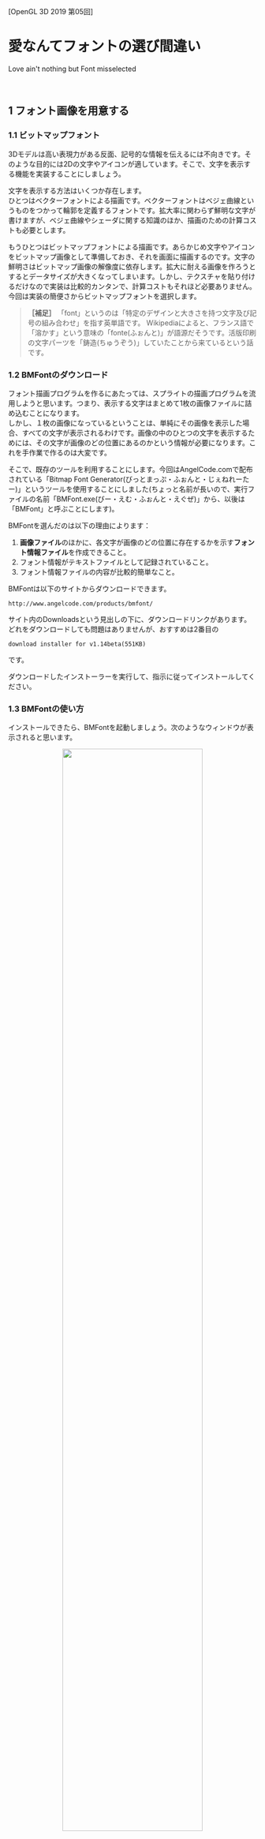 [OpenGL 3D 2019 第05回]

# 愛なんてフォントの選び間違い

Love ain't nothing but Font misselected

<br>

## 1 フォント画像を用意する

### 1.1 ビットマップフォント

3Dモデルは高い表現力がある反面、記号的な情報を伝えるには不向きです。そのような目的には2Dの文字やアイコンが適しています。そこで、文字を表示する機能を実装することにしましょう。

文字を表示する方法はいくつか存在します。<br>
ひとつはベクターフォントによる描画です。ベクターフォントはベジェ曲線というものをつかって輪郭を定義するフォントです。拡大率に関わらず鮮明な文字が書けますが、ベジェ曲線やシェーダに関する知識のほか、描画のための計算コストも必要とします。

もうひとつはビットマップフォントによる描画です。あらかじめ文字やアイコンをビットマップ画像として準備しておき、それを画面に描画するのです。文字の鮮明さはビットマップ画像の解像度に依存します。拡大に耐える画像を作ろうとするとデータサイズが大きくなってしまいます。しかし、テクスチャを貼り付けるだけなので実装は比較的カンタンで、計算コストもそれほど必要ありません。
今回は実装の簡便さからビットマップフォントを選択します。

>**［補足］** 「font」というのは「特定のデザインと大きさを持つ文字及び記号の組み合わせ」を指す英単語です。
>Wikipediaによると、フランス語で「溶かす」という意味の「fonte(ふぉんと)」が語源だそうです。活版印刷の文字パーツを「鋳造(ちゅうぞう)」していたことから来ているという話です。

### 1.2 BMFontのダウンロード

フォント描画プログラムを作るにあたっては、スプライトの描画プログラムを流用しようと思います。つまり、表示する文字はまとめて1枚の画像ファイルに詰め込むことになります。<br>
しかし、１枚の画像になっているということは、単純にその画像を表示した場合、すべての文字が表示されるわけです。画像の中のひとつの文字を表示するためには、その文字が画像のどの位置にあるのかという情報が必要になります。これを手作業で作るのは大変です。

そこで、既存のツールを利用することにします。今回はAngelCode.comで配布されている「Bitmap Font Generator(びっとまっぷ・ふぉんと・じぇねれーたー)」というツールを使用することにしました(ちょっと名前が長いので、実行ファイルの名前「BMFont.exe(びー・えむ・ふぉんと・えぐぜ)」から、以後は「BMFont」と呼ぶことにします)。

BMFontを選んだのは以下の理由によります：

1. **画像ファイル**のほかに、各文字が画像のどの位置に存在するかを示す**フォント情報ファイル**を作成できること。
1. フォント情報がテキストファイルとして記録されていること。
1. フォント情報ファイルの内容が比較的簡単なこと。

BMFontは以下のサイトからダウンロードできます。

`http://www.angelcode.com/products/bmfont/`

サイト内のDownloadsという見出しの下に、ダウンロードリンクがあります。どれをダウンロードしても問題はありませんが、おすすめは2番目の

`download installer for v1.14beta(551KB)`

です。

ダウンロードしたインストーラーを実行して、指示に従ってインストールしてください。

### 1.3 BMFontの使い方

インストールできたら、BMFontを起動しましょう。次のようなウィンドウが表示されると思います。

<div style="text-align: center;width: 100%;">
<img src="images/05_bmfont_first_execution.png" style="width:75%; margin-left:auto; margin-right:auto"/>
</div>

最初は「Arial(えりある)」というフォントが選択されているのですが、このフォントは英語用なので日本語の文字が使えません。そこで、日本語を含むフォントを選び直します。
以下のように、メニューバーから「Options→Font Settings」を選択してください。

<div style="text-align: center;width: 100%;">
<img src="images/05_bmfont_options.png" style="width:40%; margin-left:auto; margin-right:auto"/>
</div>

すると、フォント設定ウィンドウが開きます。ウィンドウ上部の「Font:」というラベルのついたボックスをクリックすると、フォントが選べます。「ＭＳゴシック」や「遊明朝」など、日本語を含むフォントを選択して「OK」ボタンを押してください。

なお、どのフォントが日本語に対応しているかは、Windowsの「フォント設定」から調べることができます。フォント設定は、スタートメニューの検索ボックスに「フォント設定」と入力すれば見つけられるでしょう。

<div style="text-align: center;width: 100%;">
<img src="images/05_bmfont_font_settings.png" style="width:33%; margin-left:auto; margin-right:auto"/>
</div>

>**［重要］** Windowsに同梱されているフォントをビットマップフォントに変換して利用する場合、就職作品としてゲーム会社に提出することは許可されていますが、商業利用は禁止されていることに注意してください。<br>
>ただし、商業利用であっても、ロゴ作成程度のことは許可されています。フォント全体を変換して利用することはできないということです。
>作品をウェブサイトや即売会などで販売することを考えている場合は、商業利用が許可されているフリーフォントを使うか、有料フォントを購入する必要があります。

続いて、出力設定を行います。メニューバーから「Options→Export Options」を選択してください。
すると、次のような出力設定ウィンドウが開きます。

<div style="text-align: center;width: 100%;">
<img src="images/05_bmfont_export_options.png" style="width:33%; margin-left:auto; margin-right:auto"/>
</div>

ウィンドウが開いたら、赤枠で囲ってある部分を変更します。まずは幅(Width)と高さ(Height)をどちらも「2048」にします。そして、ビット数(Bit depth)は「32」を選択してください。
次にビットの内訳を設定します。プリセット一覧(Presets)から「White text with alpha(透明度ありの白文字)」を選択してください。
その次は出力ファイル形式を選択します。フォント情報ファイル(Font descriptor)の種類は「Text」にしてください。テクスチャ形式(Textures)は「tga - Targe」、圧縮形式(Compression)は「None」を選択してください。
これらを設定し終えたら「OK」ボタンを押して設定を反映します。

次に、実際に出力する文字を選択します。BMFontのウィンドウ内の文字をクリックまたはドラッグすると、文字を選択したり解除したりできます。また、右側のリストのチェックボックスをクリックすることで、２５６文字単位で選択することも可能です。<br>
しかし、これらの方法ですべてのフォントを選択するのは面倒です。また、中国語や韓国語、アラビア語など、日本語を表示するだけなら不要な文字が含まれていると、テクスチャに無駄なデータが入ってしまうことになります。<br>
実はBMFontには「指定されたテキストファイルに出現する文字だけを選択する」という機能があります。この機能を使えば、必要な文字だけを選ぶことが可能です。

Shareフォルダの筆者の名前のフォルダに「char_set_cp932(utf8bom).txt」というファイルを用意しましたので、これをみなさんのPCの適当なフォルダにコピーしてください。
このファイルは「CP932」という文字集合に含まれる文字だけを抽出して、「BOMつきUTF-8」という形式で保存したものです。BMFontはこの形式しか正しく認識できませんので、もしこの文字ファイルを編集する場合は保存形式に注意してください。

コピーしたら、メニューバーから「Edit→Select chars from file」を選択してください。

<div style="text-align: center;width: 100%;">
<img src="images/05_bmfont_edit_menu.png" style="width:40%; margin-left:auto; margin-right:auto"/>
</div>

「ファイルを開く」ウィンドウが表示されるので、さきほどコピーした「char_set_cp932(utf8bom).txt」を選択して「開く」をクリックします。
すると、ファイルに含まれる文字だけが明るく表示されます。

フォントファイルを出力するには「Ctrl」キーを押しながら「S」キーを押します。「名前をつけて保存」ウィンドウが開くので、保存先とファイル名を入力します。
今回、保存先はみなさんのプロジェクトの「Res」フォルダ、ファイル名は「font.fnt」とします。入力したら「保存」ボタンをクリックしてください。
すると保存が始まりますが、これには文字数に応じた時間がかかります。BMFontのウィンドウの下部に、出力した文字数がカウントされているので、終了するまでしばらく待ってあげてください。

カウントが停止したら保存完了です。正しく保存されているか確認しましょう。Resフォルダを開くと「font.fnt」と「font_0.tga」という2つのファイルが増えているはずです。
font.fntがフォント情報ファイルで、font_0.tgaが画像ファイル(テクスチャ)です。Visual Studioなどで両方のファイルを開き、どのように保存されているか確認してください。

>**［補足］** もしfont_1.tgaなど２つ以上の画像ファイルが保存されていた場合、出力設定の幅と高さを確認してください。<br>画像の大きさが小さいと１枚に収まりきらず、複数枚に分割されてしまいます。

<div style="page-break-after: always"></div>

### 1.4 フォント情報ファイル

Bitmap Font Generatorが出力するフォントファイルは次のような構造になっています。

```txt
info     ファイル作成情報～
common   文字共通情報～
page     テクスチャ情報～
chars    文字情報の数
char     文字情報～
...
kernings カーニング情報の数
kerning  カーニング情報～
...
```

各行の説明と、その行を読み込むときに行われる処理は次のとおりです:

**1行目:**<br>
文字列infoで始まり、フォント作成に使われたパラメータが並べられています。この行のsize要素には、BMFontの出力設定で指定したフォントサイズが格納されています。

**2行目:**<br>
文字列commonで始まり、フォントの共通データが並べられています。この行のscaleWとscaleHは画像ファイルの縦横のピクセル数を示します。各文字の情報は、このピクセル数を基準に定義されています。

**3行目:**<br>
文字列pageで始まり、テクスチャに関する情報が並びます。fileにはテクスチャファイル名が格納されています。

**4行目:**<br>
文字列charsで始まり、countというフォント情報の数を示すパラメータだけが存在します。この値はフォント情報取得の際のループ回数になります。

**5行目～:**<br>
文字列charで始まり、文字のフォント情報が並びます。この部分がフォント描画でもっとも重要な情報です。<br>
charは4行目のcountで指定された数だけ続きます。
なお、フォント情報ファイルのテクスチャ座標系は左上原点になっています。OpenGLは左下原点の座標系なので、読み込む際に変換しなければなりません。
また、テクスチャ座標及びサイズはピクセル数で記述されます。

**その他の行:**<br>
文字列kerningで始まる行には、特定の文字の組み合わせのときに、表示位置を調整するための情報が格納されています。kerningsは調整情報の数です。いずれも今回は使わないので無視します。

さて、charで始まる行の情報は以下のように表されます:

<div style="text-align: center;width: 100%;">
<img src="images/05_font_info.png" style="width:50%; margin-left:auto; margin-right:auto"/>
</div>

この図では、x,y、width、xoffsetといったパラメータが、Ｔの描画にどのような影響があるかを示しています。なお「Ｔ」がこれから描く文字で、「ｊ」は次に描かれるであろう文字の例です。
また、図には載せていませんが、1行目のpaddingは文字を画像化したときの上下左右の余白を表します。spacingは左側および上側の文字との間の空白を表します。

通常、paddingとspacingは初期値のままにしておきます。設定が必要なのは、ペイントツールを使ってフォントに独自の装飾を付け加えたり、シェーダーで特殊効果を加えたりする場合です。

今回のテキストでは、これらの情報を読み込んで文字を表示するプログラムを書いていきます。

<div style="page-break-after: always"></div>

## 2 フォント描画クラス

### 2.1 ヘッダファイルのインクルード

それでは、文字を表示するためのクラスを実装していきましょう。
Srcフォルダに「Font.h」というファイルを追加してください。そして、追加したFont.hを開き、次のプログラムを追加してください。

```c++
/**
* @file Font.h
*/
#ifndef FONT_H_INCLUDED
#define FONT_H_INCLUDED
#include <GL/glew.h>
#include "Sprite.h"
#include <glm/glm.h>
#include <vector>
#include <string>

#endif // FONT_H_INCLUDED
```

最初にインクルードするのはglew.hです(以前のテキストで「glew.hはgl.hと競合するので最初にインクルードしなければならない」と説明したことを覚えているでしょうか)。
描画にはスプライトレンダラークラスを使うので、Sprite.hをインクルードしています。フォントのサイズや位置などにvec2型を使いたいので、glm.hもインクルードしています。
vectorヘッダは文字のフォント情報を読み込むために使います。また、文字を扱うのですからstringヘッダが必要です。

### 2.2 フォント描画クラスを定義する

続いて、フォント描画クラスを定義しましょう。
フォントの描画クラスはFontRenderer(ふぉんと・れんだらー)という名前にしました。
まずは
stringヘッダのインクルード文の下に、次のプログラムを追加してください。
<div style="page-break-after: always"></div>

```diff
 #include <vector>
 #include <string>
+
+/**
+* ビットマップフォント描画クラス.
+*/
+class FontRenderer
+{
+public:
+  FontRenderer() = default;
+  ~FontRenderer() = default;
+  FontRenderer(const FontRenderer&) = delete;
+  FontRenderer& operator=(const FontRenderer&) = delete;
+
+private:
+};

 #endif // FONT_H_INCLUDED
```

まずは「コンストラクタ」と「デストラクタ」だけを定義しました。
「コピーコンストラクタ」と「コピー代入演算子」については「delete(でりーと)」を指定しておきます。こうすると、この型の変数のコピーが禁止されます。

メモリなどのコピーされると危険なデータを扱うクラスでは、プログラムのミスを未然に防ぐために、こうしてコピーを禁止しておくとよいでしょう。

### 2.3 メンバ関数を定義する

続いてメンバ関数を宣言します。
コピー代入演算子の宣言の下に、次のプログラムを追加してください。

```diff
   FontRenderer(const FontRenderer&) = delete;
   FontRenderer& operator=(const FontRenderer&) = delete;
+
+  bool Init(size_t maxChar);
+  bool LoadFromFile(const char* path);
+  void BeginUpdate();
+  bool AddString(const glm::vec2&, const wchar_t*);
+  void EndUpdate();
+  void Draw(const glm::vec2&) const;
+  float LineHeight() const;

 private:
 };
```

メンバ関数については、以下のような利用方法を想定して決めました：

1. Init関数でフォント描画クラスを初期化。
1. LoadFromFile関数でフォント情報ファイルとテクスチャを読み込む。
1. BeginUpdate関数で文字の追加を開始。
1. AddString関数を必要なだけ実行して文字を追加。
1. EndUpdate関数で追加を終了。
1. Draw関数でフォントを描画。

残りのLineHeight関数はフォントの高さを返す予定です。この数値は、次の行の位置を決めるときに役に立つでしょう。

### 2.4 メンバ変数を定義する

続いてメンバ変数を定義します。
privateアクセス指定子の下に、次のプログラムを追加してください。

```diff
   float LineHeight() const;

 private:
+  SpriteRenderer spriteRenderer;  ///< 描画に使用するスプライトレンダラー.
+  std::vector<Texture::Image2DPtr> textures; ///< フォントテクスチャリスト.
+  float lineHeight = 0;           ///< 行の高さ.
+  float base = 0;                 ///< 行の上部からベースラインまでの距離.
+
+  /// 文字情報.
+  struct CharacterInfo {
+    int id = -1;                     ///< 文字コード.
+    int page = 0;                    ///< 文字が含まれるフォントテクスチャの番号.
+    glm::vec2 uv = glm::vec2(0);     ///< 文字のテクスチャ座標.
+    glm::vec2 size = glm::vec2(0);   ///< 文字の表示サイズ.
+    glm::vec2 offset = glm::vec2(0); ///< 表示位置の補正値.
+    float xadvance = 0;              ///< 次の文字を表示する位置.
+  };
+  std::vector<CharcterInfo> characterInfoList; ///< 文字情報のリスト.
 };

 #endif // FONT_H_INCLUDED
```

これらは描画用のスプライトレンダラーと、フォント情報ファイルから取得した情報を保存する変数たちです。
CharacterInfo(きゃらくたー・いんふぉ)は、文字ごとの描画情報を保持する構造体です。

これでフォント描画クラスの定義は完了です。

### 2.5 FontRenderer::Init関数を定義する

ここからは、フォント描画クラスのメンバ関数を定義していきます。
Srcフォルダに「Font.cpp」というファイルを追加してください。そして追加したファイルを開き、以下のプログラムを追加してください。

```c++
/**
* @file Font.cpp
*/
#define  _CRT_SECURE_NO_WARNINGS
#include "Font.h"
#include <memory>
#include <iostream>
#include <stdio.h>
```

インクルード文の手前で「_CRT_SECURE_NO_WARNINGS(しー・あーる・てぃー・せきゅあ・のー・わーにんぐす)」というプリプロセッサ・マクロを定義しています。これが必要なのは、C言語が標準で提供しているいくつかの関数について、Microsoftは「我々は危険だ考えている」という理由で利用を制限しているからです。<br>
それらの関数が宣言されたヘッダファイルのインクルードより先にこのマクロを定義することで、関数の制限を無効にできます。今回は制限された関数を使いたいので、このマクロを定義しました。

memoryヘッダはstd::unique_ptr(えす・てぃー・でぃー・ゆにーく・ぽいんたー)というクラスを使うためにインクルードしています。このクラスの使い方については、フォント情報ファイルを読み込むときに説明します。
iostreamヘッダはエラーメッセージを出力するためのものです。stdio.h(えす・てぃー・でぃー・あい・おー・どっと・えいち)には、ファイル操作に関する関数が定義されています。

>**［補足］** Microsoftは制限された関数の**代わりになる関数**を用意してくれています。それらはfopen_sやfscanf_sのように末尾に「_s」が付けられた名前になっています。<br>
>「そんなものがあるなら、_s付きの関数を使えばいいのでは？」と思ってしまいますが、以下の理由から使わないほうが無難です。<br>
>まず「C11」という新しいC言語の規格が作られたときに、_s付きの関数は晴れて規格に取り入れられ「icrosoftが勝手に作ったもの」扱いからは抜け出しました。しかし、それらは言語に必須の関数にはなれませんでした。そのため、実際には多くの環境で_s付きの関数は定義されていません。<br>
>また、C11規格の関数はMicrosoft版より機能が拡張されているのですが、Microsoftはこの拡張に対応していないため、規格どおりに使うことができません。
>こういった問題があるので、_s付きの関数からは距離を置くことをオススメします。

ヘッダーファイルのインクルードが済んだら、最初のメンバ関数を定義します。
stdio.hのインクルード文の下に、次のプログラムを追加してください。

```diff
 #include <iostream>
 #include <stdio.h>
+
+/**
+* フォント描画オブジェクトを初期化する.
+*
+* @param maxCharacter  最大描画文字数.
+*
+* @retval true  初期化成功.
+* @retval false 初期化失敗.
+*/
+bool FontRenderer::Init(size_t maxCharacter)
+{
+  return spriteRenderer.Init(maxCharacter, "Res/Sprite.vert", "Res/Sprite.frag");
+}
```

この関数の内容は、スプライトレンダラーを初期化しているだけです。<br>
また、本当ならフォント用のシェーダーを作成するほうがいいのですが、とりあえすはスプライト用のシェーダーを指定しておきます。

### 2.6 FontRenderer::LoadFromFile関数を定義する(その１)

初期化の次は、フォント情報ファイルを読み込む関数を定義します。この関数は本テキストのハイライトです。長いプログラムになりますので、心の準備をしておいてください。

手始めに雛形を定義しましょう。FontRenderer::Init関数の定義の下に、次のプログラムを追加してください。

```diff
   return spriteRenderer.Init(maxCharacter, "Res/Sprite.vert", "Res/Sprite.frag");
 }
+
+/**
+* フォントファイルを読み込む.
+*
+* @param filename フォントファイル名.
+*
+* @retval true  読み込み成功.
+* @retval false 読み込み失敗.
+*/
+bool FontRenderer::LoadFromFile(const char* filename)
+{
+  return true;
+}
```

最初に追加するのは、ファイルを開くプログラムです。<br>
FontRenderer::LoadFromFile関数の先頭に、次のプログラムを追加してください。

```diff
 bool FontRenderer::LoadFromFile(const char* filename)
 {
+  // ファイルを開く.
+  std::unique_ptr<FILE, decltype(&fclose)> fp(fopen(filename, "r"), &fclose);
+  if (!fp) {
+    std::cerr << "[エラー] " << __func__ << ": " << filename << "を開けません.\n";
+    return false;
+  }
   return true;
 }
```

今回は、ファイル操作にC言語由来の関数を使っていきます。理由は、C++言語の関数より文字の取り扱いが簡単だからです。
ファイルを開くには「fopen(えふ・おーぷん)」という関数を使います(「f」は「file」の頭文字です)。この関数は、ファイル名と開き方(オープンモードといいます)を表す文字列を受け取り、ファイル操作用のポインタを返します。
受け取ったポインタは、ファイル操作が終わったら「fclose(えふ・くろーず)」という関数でＯＳに返却しなければなりません。
つまり、return文で関数を終了する前には常にfcloseを実行しなければならないわけです。C++言語のfstreamクラスはこの処理を勝手にやってくれますので、C言語はちょっと不便です。

しかしこの問題は、std::unique_ptr(えす・てぃー・でぃー・ゆにーく・ぽいんたー)と組み合わせることで解決できます。std::unique_ptrには「デストラクタで実行する関数」を指定する機能があります。
ここにfclose関数を指定すれば、fstreamクラスのように、自動的にポインタを返却させることができるのです(面倒なので以後はstd::は省略します)。<br>
unique_ptrは「テンプレート」という機能を使っているので、少し書き方が変わっていますが、一度覚えてしまえばそれほど難しくはありません。

### 2.7 C++のクラステンプレート

「テンプレート」は、クラス名のうしろの「<」と「>」で囲った部分に、クラスごとに決められたパラメータを指定することで、そのクラスをカスタマイズする機能です。<br>
unique_ptrの場合、２つのパラメータを指定できます。最初のパラメータは、unique_ptrが管理するポインタの型です。今回はfopen関数が返すポインタを管理させたいので、インターネットでC言語のfopen関数の戻り値を調べてみます。
すると「FILE*」型だと分かります。アスタリスクはポインタを示す記号なので除外すると、最初のパラメータは「FILE」にすればいいと分かります。<br>
２つめのパラメータは「デストラクタで実行する関数」の型です。関数の型もインターネット検索すればすぐに分かりますが、環境によって微妙に違うことがあるため、直接書くのは良い方法とはいえません。

そこで、C++11規格で追加された「decltype(でっくる・たいぷ、でっくえる・たいぷ、等)」という機能を使うことにします。decltypeは「カッコ内の式の型」を返す機能です。
また、unique_ptrに渡すのは、実際には「関数のポインタ」です。ですから、式として関数のポインタを指定します(アンパサンドを付けるだけです)。<br>
これを組み合わせると`std::unique_ptr<FILE, decltype(&fclose)>`という型になるわけです。…やっぱり少し難しいですかね。

### 2.8 FontRenderer::LoadFromFile関数を定義する(その２)

ともかく、これで型は決まりました。変数名は「fp(えふ・ぴー、ファイル・ポインタの略)」にしました。あとはコンストラクタの引数を指定するだけです。
１つめの引数にはfopen関数を書きます。今回は読み出ししか行わないため、オープンモードには読み出し用を示す「r」だけを指定しました。２つめの引数にはfclose関数のポインタを指定します。
これで、unique_ptrが削除されると自動的にfclose関数が実行されるように設定できました。

ファイルが開けたかどうかは変数fpを調べることで分かります。fpがtrueと判定されれば成功、falseと判定されれば失敗しています。失敗したときの処理を書きたい場合は「!」を使います。

ファイルを開けたなら、いよいよフォント情報ファイルを読み込んでいきます。ファイルが開けたかどうかを判定するプログラムの下に、次のプログラムを追加してください。

```diff
     std::cerr << "[エラー] " << __func__ << ": " << filename << "を開けません.\n";
     return false;
   }
+
+  // info行を読み込む.
+  int line = 1; // 読み込む行番号(エラー表示用).
+  int spacing[2]; // １行目の読み込みチエック用.
+  int ret = fscanf(fp.get(),
+    "info face=\"%*[^\"]\" size=%*d bold=%*d italic=%*d charset=%*s unicode=%*d"
+    " stretchH=%*d smooth=%*d aa=%*d padding=%*d,%*d,%*d,%*d spacing=%d,%d%*[^\n]",
+    &spacing[0], &spacing[1]);
+  if (ret < 2) {
+    std::cerr << "[エラー]" << __func__ << ": " << filename << "の読み込みに失敗(" <<
+      line << "行目).\n";
+    return false;
+}
+  ++line;
   return true;
 }
```

ファイルの読み込みには「fscanf(えふ・すきゃん・えふ)」関数を使います。この関数は、指定した書式に合わせてデータを読み取ってくれます。
１つめの引数はファイルのポインタを指定します。ファイルポインタはunique_ptrに格納されているので、get関数を使って取り出しています。
２つめの引数は読み込み書式です。読み込むテキストの書式を指定して、好きな部分を取り出すことができます。この書式は非常に柔軟な指定ができるので、フォント情報ファイルのような複雑なテキストを読み込む場合にはとても便利です。

>**［補足］** fscanfの書式については`https://ja.wikipedia.org/wiki/Scanf`などを参考にしてください。

３つめ以降は、取り出したデータを格納する場所(変数のポインタ)を指定します。なお、変数の型が書式で指定した読み取り形式と違っていたり、指定する数が足りなかったりするとプログラムが停止してしまうことがあります。注意してください。
今回はspacingというデータを取得していますが、これは読み込みが成功したかどうかを確認するためだけに使っていて、これ以降のプログラムでは使いません。
fscanf関数は、取得できたデータの数を返します。上記のプログラムでは2つのデータを取得しようとしているので、戻り値が2未満の場合は正しく読めなかったと判断してエラー終了させます。

>**［重要］** このプログラムの、fscanf関数の書式部分は特に間違えやすいです。１文字間違えるだけで読み込めなくなるので、入念にチェックしましょう。

それでは、次の行の読み込みプログラムにうつりましょう。
行数をインクリメントするプログラムの下に、次のプログラムを追加してください。

```diff
     return false;
 }
   ++line;
+
+  // common行を読み込む.
+  float scaleH;
+  ret = fscanf(fp.get(),
+    " common lineHeight=%f base=%f scaleW=%*d scaleH=%f pages=%*d packed=%*d%*[^\n]",
+    &lineHeight, &base, &scaleH);
+  if (ret < 3) {
+    std::cerr << "[エラー]" << __func__ << ": " << filename << "の読み込みに失敗(" <<
+      line << "行目).\n";
+    return false;
+  }
+  ++line;
   return true;
 }
```

common行では「行の高さ」と「ベースラインまでの距離」の２つのデータを読み込みます。
エラーチェックはinfo行の読み込みと同じです。

common行の次はpage行を読み込みます。
行数をインクリメントするプログラムの下に、次のプログラムを追加してください。
<div style="page-break-after: always"></div>

```diff
     return false;
   }
   ++line;
+
+  // page行を読み込む.
+  std::vector<std::string> texNameList;
+  texNameList.reserve(16);
+  for (;;) {
+    int id;
+    char tex[256];
+    ret = fscanf(fp.get(), " page id=%d file=\"%255[^\"]\"", &id, tex);
+    if (ret < 2) {
+      break;
+    }
+    tex[sizeof(tex) / sizeof(tex[0]) - 1] = '\0'; // 0終端を保証する.
+    if (texNameList.size() <= static_cast<size_t>(id)) {
+      texNameList.resize(id + 1);
+    }
+    texNameList[id] = std::string("Res/") + tex;
+    ++line;
+  }
+  if (texNameList.empty()) {
+    std::cerr << "[エラー]" << __func__ << ": " << filename << "の読み込みに失敗(" <<
+      line << "行目).\n";
+    return false;
+  }
   return true;
 }
```

page行は複数行存在する可能性があるので、for文でループ処理します。
そして、texNameListというvector型の変数にファイル名を追加していきます。テクスチャの順序はidというデータに入っていますが、この数値がpage行の順序と同じだという保証はありません。
そこで、texNameListのサイズをidデータの数値まで拡大する処理を加えています。

続いてはchars行です。
テクスチャ名のエラーチェックプログラムの下に、次のプログラムを追加してください。

```diff
   if (texNameList.empty()) {
     std::cerr << "[エラー]" << __func__ << ": " << filename << "の読み込みに失敗(" <<
       line << "行目).\n";
     return false;
   }
+
+  // chars行を読み込む.
+  int charCount; // char行の数.
+  ret = fscanf(fp.get(), " chars count=%d", &charCount);
+  if (ret < 1) {
+    std::cerr << "[エラー]" << __func__ << ": " << filename << "の読み込みに失敗(" <<
+      line << "行目).\n";
+    return false;
+  }
+  ++line;
   return true;
 }
```

chars行にはchar行の数が記録されているので、後のループに備えて読み込みます。

chars行続いてchar行を読み込みます。行数をインクリメントするプログラムの下に、次のプログラムを追加してください。

```diff
     return false;
   }
   ++line;
+
+  // char行を読み込む.
+  characterInfoList.clear();
+  characterInfoList.resize(65536); // 16bitで表せる範囲を確保.
+  for (int i = 0; i < charCount; ++i) {
+    CharacterInfo info;
+    ret = fscanf(fp.get(),
+      " char id=%d x=%f y=%f width=%f height=%f xoffset=%f yoffset=%f xadvance=%f"
+      " page=%d chnl=%*d",
+      &info.id, &info.uv.x, &info.uv.y, &info.size.x, &info.size.y,
+      &info.offset.x, &info.offset.y, &info.xadvance, &info.page);
+    if (ret < 9) {
+      std::cerr << "[エラー]" << __func__ << ": " << filename << "の読み込みに失敗(" <<
+        line << "行目).\n";
+      return false;
+    }
+
+    // フォントファイルは左上が原点なので、OpenGLの座標系(左下が原点)に変換.
+    info.uv.y = scaleH - info.uv.y - info.size.y;
+
+    if (info.id < characterInfoList.size()) {
+      characterInfoList[info.id] = info;
+    }
+    ++line;
+  }
   return true;
 }
```

たくさんのデータを読み込まなければならないので、fscanf関数に設定した書式と引数が煩雑になっています。間違えやすいので注意して書き写してください。

ようやく読み込み関数の最後の部分に到達しました。
char行を読み込むforループの下に、次のプログラムを追加してください。

```diff
       characterInfoList[info.id] = info;
     }
     ++line;
+
+  // テクスチャを読み込む.
+  textures.clear();
+  textures.reserve(texNameList.size());
+  for (const std::string& e : texNameList) {
+    Texture::Image2DPtr tex = Texture::Image2D::Create(e.c_str());
+    if (!tex) {
+      return false;
+    }
+    textures.push_back(tex);
+  }
  return true;
}
```

このプログラムでは、先に読み込んだtexNameListをもとに、必要なテクスチャを読み込みます。
読み込めなかった場合はfalseを返して終了します。

これでフォント情報ファイルの読み込み処理は完成です。

### 2.9 FontRenderer::BeginUpdate関数を定義する

大物をやっつけたあとは、簡単なメンバ関数で一休みといきましょう。文字の追加を開始するメンバ関数を定義します。
FontRenderer::LoadFromFile関数の定義の下に、次のプログラムを追加してください。

```diff
     textures.push_back(tex);
   }
   return true;
 }
+
+/**
+* 文字列の追加を開始する.
+*/
+void FontRenderer::BeginUpdate()
+{
+  spriteRenderer.BeginUpdate();
+}
```

やっていることは、スプライトレンダラーのBeginUpdate関数を実行しているだけです。
<div style="page-break-after: always"></div>

### 2.10 FontRenderer::AddString関数を定義する

次はFontRendererで２番めに面倒な、文字列を追加する関数を定義します。面倒といってもLoadFromFile関数に比べれば、たいしたことはありません。<br>
FontRenderer::BeginUpdate関数の定義の下に、次のプログラムを追加してください。

```diff
   spriteRenderer.BeginUpdate();
 }
+
+/**
+* 文字列を追加する.
+*
+* @param position 表示開始座標(Y座標はフォントのベースライン).
+* @param str      追加するUTF-16文字列.
+*
+* @retval true  追加成功.
+* @retval false 追加失敗.
+*/
+bool FontRenderer::AddString(const glm::vec2& position, const wchar_t* str)
+{
+  glm::vec2 pos = position;
+  for (const wchar_t* itr = str; *itr; ++itr) {
+    const CharacgterInfo& info = characterInfoList[*itr];
+    if (info.id >= 0 && info.size.x && info.size.y) {
+      // スプライトの座標は画像の中心を指定するが、フォントは左上を指定する.
+      // そこで、その差を打ち消すための補正値を計算する.
+      const float baseX = info.size.x * 0.5f + info.offset.x;
+      const float baseY = base - info.size.y * 0.5f - info.offset.y;
+      const glm::vec3 spritePos = glm::vec3(pos + glm::vec2(baseX, baseY), 0);
+
+      Sprite sprite(textures[info.page]);
+      sprite.Position(spritePos);
+      sprite.Rectangle({ info.uv, info.size });
+      if (!spriteRenderer.AddVertices(sprite)) {
+        return false;
+      }
+    }
+    pos.x += info.xadvance; // 次の表示位置へ移動.
+  }
+  return true;
+}
```

<div style="page-break-after: always"></div>

### 2.11 FontRenderer::EndUpdate関数を定義する

続いて、BeginUpdate関数と対になる、文字列の追加を終了するメンバ関数を書きましょう。

```diff
     pos.x += info.xadvance;
   }
   return true;
+
+/**
+* 文字列の追加を終了する.
+*/
+void FontRenderer::EndUpdate()
+{
+  spriteRenderer.EndUpdate();
+}
```

BeginUpdate関数と同じく、スプライトレンダラーのEndUpdate関数を実行するだけです。

### 2.12 FontRenderer::Draw関数を定義する

メンバ関数の定義も終盤です。追加した文字列を描画する関数を定義しましょう。
FontRenderer::EndUpdate関数の定義の下に、次のプログラムを追加してください。

```diff
   spriteRenderer.EndUpdate();
 }
+
+/**
+* フォントを描画する.
+*
+* @param screenSize 画面サイズ.
+*/
+void FontRenderer::Draw(const glm::vec2& screenSize) const
+{
+  spriteRenderer.Draw(screenSize);
+}
```

この関数も、スプライトレンダラーのDraw関数を実行しているだけです。

### 2.13 FontRenderer::LineHeight関数を定義する

いよいよ最後のメンバ関数です。
FontRenderer::Draw関数の定義の下に、次のプログラムを追加してください。

```diff
   spriteRenderer.Draw(screenSize);
 }
+
+/**
+* 行の高さを取得する.
+*
+* @return 行の高さ(ピクセル数).
+*/
+float FontRenderer::LineHeight() const
+{
+  return lineHeight;
+}
```

ようやくFontRendererクラスが完成しました！

<div style="page-break-after: always"></div>

## 3 フォント描画クラスを使う

### 3.1 タイトル画面クラスにフォント描画クラスを追加する

完成したフォント描画クラスを使って、文章を表示してみましょう。
TitleScene.hを開き、Font.hのインクルード文を追加します。

```diff
 #define TITLESCENE_H_INCLUDED
 #include "Scene.h"
 #include "Sprite.h"
+#include "Font.h"
 #include <vector>

```

続いて、メンバ変数を追加しましょう。
スプライトレンダラー変数の定義の下に、次のプログラムを追加してください。

```diff
 private:
   std::vector<Sprite> sprites;
   SpriteRenderer spriteRenderer;
+  FontRenderer fontRenderer;
 };

 #endif // TITLESCENE_H_INCLUDED
```

### 3.2 フォント描画クラスを初期化する

次に、TitleScene.cppを開き、TitleScene::Initialize関数に次のプログラムを追加してください。

```diff
   Sprite spr(Texture::Image2D::Create("Res/TitleBg.tga"));
   spr.Scale(glm::vec2(2));
   sprites.push_back(spr);

+  fontRenderer.Init(1000);
+  fontRenderer.LoadFromFile("Res/font.fnt");

   return true;
 }
```

### 3.3 文字列を追加する

それでは、文字列を追加しましょう。
TitleScene::Update関数に、次のプログラムを追加してください。

```diff
 void TitleScene::Update(float deltaTime)
 {
   spriteRenderer.BeginUpdate();
   for (const Sprite& e : sprites) {
     spriteRenderer.AddVertices(e);
   }
   spriteRenderer.EndUpdate();
+
+  const GLFWEW::Window& window = GLFWEW::Window::Instance();
+  const float w = window.Width();
+  const float h = window.Height();
+  const float lineHeight = fontRenderer.LineHeight();
+  fontRenderer.BeginUpdate();
+  fontRenderer.AddString(glm::vec2(-w * 0.5f + 32, h * 0.5f - lineHeight), L"タイトル画面");
+  fontRenderer.AddString(glm::vec2(-128, 0), L"アクションゲーム");
+  fontRenderer.EndUpdate();
 }
```

文字列を指定するとき、先頭に「L」を付けると「UTF-16(ゆー・てぃー・えふ・じゅうろく)」文字列としてビルドされます。
UTF-16文字列は、名前が示すように１文字に16ビットが割り当てられた文字列です。これによって、65536種類の文字を表現することができます。<br>
全世界の文字を表現するにはまだ不足していますが、ゲームに利用するぶんには十分でしょう。

### 3.4 文字列を描画する.

最後に、フォントを描画するプログラムを追加しましょう。
TitleScene::Render関数に、次のプログラムを追加してください。

```diff
 void TitleScene::Render()
 {
   const GLFWEW::Window& window = GLFWEW::Window::Instance();
   const glm::vec2 screenSize(window.Width(), window.Height());
   spriteRenderer.Draw(screenSize);
+  fontRenderer.Draw(screenSize);
 }
```

これでフォント描画プログラムの追加は完了です。**ビルドして実行してください。**<br>
タイトル画面に文字が表示されていれば成功です。

<div style="border:solid 1px; background:#f0e4cd; margin: 1rem; padding: 1rem; border-radius: 10px">
<strong>［課題01］</strong><br>
メインゲーム画面、ステータス画面、ゲームオーバー画面の左上に、シーン名を表示してください。
</div>

<div style="border:solid 1px; background:#f0e4cd; margin: 1rem; padding: 1rem; border-radius: 10px">
<strong>［課題02］</strong><br>
フォント描画クラスに、フォントの色を変更する機能を追加してください。
</div>
